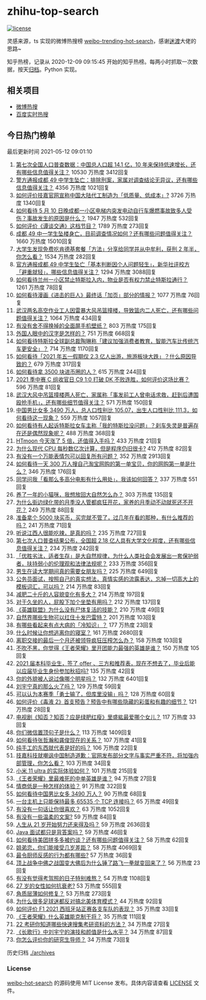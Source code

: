 # zhihu-top-search

[![license](https://img.shields.io/github/license/Arrackisarookie/zhihu-top-search)](https://github.com/Arrackisarookie/zhihu-top-search/blob/master/LICENSE)

灵感来源，ts 实现的微博热搜榜 [weibo-trending-hot-search](https://github.com/justjavac/weibo-trending-hot-search)，感谢[迷渡](https://github.com/justjavac)大佬的思路~

知乎热榜，记录从 2020-12-09 09:15:45 开始的知乎热榜。每两小时抓取一次数据，按天[归档](./archives)。Python 实现。

## 相关项目
+ [微博热搜](https://github.com/Arrackisarookie/weibo-hot-search)
+ [百度实时热搜](https://github.com/Arrackisarookie/baidu-hot-search)

## 今日热门榜单

<!-- Rank Begin -->

最后更新时间 2021-05-12 09:01:10

1. [第七次全国人口普查数据：中国总人口超 14.1 亿，10 年来保持低速增长，还有哪些信息值得关注？](https://www.zhihu.com/question/458811096) 10530 万热度 3412回复
1. [警方通报成都 49 中学生坠亡：排除刑案，家属对调查结论无异议，还有哪些信息值得关注？](https://www.zhihu.com/question/458909971) 4356 万热度 1021回复
1. [如何评价技嘉官网宣称中国大陆代工制造为「低质量、低成本」?](https://www.zhihu.com/question/458796364) 3726 万热度 1340回复
1. [如何看待 5 月 10 日晚成都一小区电梯内突发电动自行车爆燃事故致多人受伤？事故发生的原因是什么？](https://www.zhihu.com/question/458774852) 1947 万热度 532回复
1. [如何评价《谭谈交通》这档节目？](https://www.zhihu.com/question/41467514) 1789 万热度 273回复
1. [成都 49 中一学生坠楼身亡，目前调查情况如何？还有哪些问题值得关注？](https://www.zhihu.com/question/458690995) 1660 万热度 15010回复
1. [大学生发现免费吃肯德基套餐「方法」分享给同学并从中牟利，获刑 2 年半，你怎么看？](https://www.zhihu.com/question/458862544) 1534 万热度 282回复
1. [官方通报成都 49 中学生坠亡「基本判断因个人问题轻生」，新华社评校方「避重就轻」，哪些信息值得关注？](https://www.zhihu.com/question/458795206) 1294 万热度 3088回复
1. [如何看待兰州一小区禁止特斯拉入内，物业是否有权力禁止特斯拉通行？](https://www.zhihu.com/question/458089175) 1261 万热度 78回复
1. [如何看待漫画《进击的巨人》最终话「加页」部分的情报？](https://www.zhihu.com/question/458937970) 1077 万热度 76回复
1. [武汉两名高空作业工人因雷暴大风吊篮撞楼，导致篮内二人死亡，还有哪些问题值得关注？](https://www.zhihu.com/question/458802058) 1064 万热度 434回复
1. [有没有舍不得换掉的全面屏手机壁纸？](https://www.zhihu.com/question/420662927) 803 万热度 175回复
1. [外国人眼中的汉字是怎样的？](https://www.zhihu.com/question/35963650) 751 万热度 668回复
1. [如何看待特斯拉全球副总裁陶琳称「建议加强消费者教育，智能汽车比传统汽车更安全」？](https://www.zhihu.com/question/458706368) 714 万热度 1170回复
1. [如何看待「2021 年五一假期仅 2.3 亿人出游，旅游板块大跌」？什么原因导致的？](https://www.zhihu.com/question/458156454) 679 万热度 317回复
1. [如何看待拿 3500 块进币圈的人？](https://www.zhihu.com/question/458207096) 615 万热度 244回复
1. [2021 季中赛 C 组收官日 C9 1:0 打破 DK 不败连胜，如何评价这场比赛？](https://www.zhihu.com/question/458906118) 596 万热度 81回复
1. [武汉大风中吊篮撞楼两人死亡，家属称「事发前工人曾电话求救，赶到后遭围殴抢手机」，还有哪些细节值得关注？](https://www.zhihu.com/question/458864077) 571 万热度 150回复
1. [中国男比女多 3490 万人，总人口性别比 105.07，出生人口性别比 111.3，如何看待这一现象？](https://www.zhihu.com/question/458812209) 559 万热度 1057回复
1. [如何看待有人起诉特斯拉女车主称「我的特斯拉没问题」？刹车失灵是普遍存在还是偶然现象呢？](https://www.zhihu.com/question/458816200) 488 万热度 368回复
1. [HTmoon 今天涨了 5 倍，还值得入手吗？](https://www.zhihu.com/question/458753981) 433 万热度 21回复
1. [为什么现代 CPU 每秒数亿次计算，但是程序仍旧很卡?](https://www.zhihu.com/question/458730114) 412 万热度 82回复
1. [有没有一个万能表情包可以回复所有问题？](https://www.zhihu.com/question/341311495) 352 万热度 2913回复
1. [如何看待一天 300 万人搜自己淘宝网购的第一单宝贝，你的网购第一单是什么？](https://www.zhihu.com/question/458802423) 346 万热度 176回复
1. [同学问我「看那么多高分电影有什么用处」，我该如何回答？](https://www.zhihu.com/question/445536824) 337 万热度 551回复
1. [养了一年的小猫咪，我想放回大自然怎么办？](https://www.zhihu.com/question/457533958) 303 万热度 135回复
1. [为什么街边绿化带的月季没人管都疯狂开花，家养的月季动不动就死还不开花？](https://www.zhihu.com/question/458723730) 249 万热度 88回复
1. [准备拿个 5000 块买币，买完就不管了，过几年在看的那种，有什么推荐的吗？](https://www.zhihu.com/question/457414385) 241 万热度 71回复
1. [听说江西人很能吃辣，是真的吗？](https://www.zhihu.com/question/406439662) 235 万热度 727回复
1. [第七次人口普查结果公布，全国超 2.18 亿人具有大学文化程度，还有哪些信息值得关注？](https://www.zhihu.com/question/458813993) 234 万热度 242回复
1. [「优胜劣汰，适者生存」是大自然规律，为什么人类社会会发展出一套保护弱者，扶持弱小的伦理观和法律法规呢？](https://www.zhihu.com/question/458755052) 233 万热度 356回复
1. [男生在读大学期间真的需要女朋友吗？](https://www.zhihu.com/question/22503810) 225 万热度 649回复
1. [公务员面试，按照自己的真实想法，真情实感的流露表达，忘掉一切高大上的模板词汇，可以吗？](https://www.zhihu.com/question/453765153) 214 万热度 83回复
1. [减肥二十斤的人容貌变化有多大？](https://www.zhihu.com/question/339245837) 214 万热度 197回复
1. [对于久坐的人，屁股下加个坐垫有用吗？](https://www.zhihu.com/question/355087220) 212 万热度 137回复
1. [《英雄联盟》为什么没有尸体复活的技能？](https://www.zhihu.com/question/456810195) 210 万热度 49回复
1. [自然界哪些生物可以扛住十发巴雷特？](https://www.zhihu.com/question/458544903) 201 万热度 103回复
1. [有哪些看起来有点大病的「冷知识」？](https://www.zhihu.com/question/458360832) 177 万热度 23回复
1. [什么时候让你想逃离你的寝室？](https://www.zhihu.com/question/347465641) 161 万热度 2680回复
1. [离职交接的最后一个月还被领导疯狂压榨怎么办？](https://www.zhihu.com/question/455719427) 158 万热度 103回复
1. [不吹不黑，你觉得《王者荣耀》里开团能力最强的英雄是谁？](https://www.zhihu.com/question/457720589) 150 万热度 105回复
1. [2021 届本科毕业生，签了 offer 、三方和推荐表，现在不想去了，毕业后能以应届毕业生身份参加秋招吗?](https://www.zhihu.com/question/457035243) 135 万热度 42回复
1. [你的外貌被人说过像哪个明星吗？](https://www.zhihu.com/question/367145594) 132 万热度 6401回复
1. [刘宇宁真的那么火了吗？](https://www.zhihu.com/question/455642291) 129 万热度 59回复
1. [可以认为本赛季「勇士输了，但库里没输」吗？](https://www.zhihu.com/question/457259616) 128 万热度 60回复
1. [如何评价《毒液 2》首支预告？预告中有哪些隐藏的彩蛋和有趣的细节？](https://www.zhihu.com/question/458745668) 121 万热度 28回复
1. [电视剧《知否？知否？应是绿肥红瘦》里盛紘最爱哪个女儿？](https://www.zhihu.com/question/457046905) 117 万热度 33回复
1. [你们微信置顶句子是什么？](https://www.zhihu.com/question/353636992) 113 万热度 1409回复
1. [如何看待张哲瀚和龚俊现在的关系？](https://www.zhihu.com/question/458226340) 107 万热度 41回复
1. [纯手工的东西就代表是好的吗？](https://www.zhihu.com/question/443837003) 106 万热度 22回复
1. [技嘉科技就嘲讽中国制造道歉：官网发布部分文字与事实严重不符，将加强内部管理，你怎么看？](https://www.zhihu.com/question/458846399) 103 万热度 34回复
1. [小米 11 ultra 的实际体验如何？](https://www.zhihu.com/question/452077572) 101 万热度 215回复
1. [《王者荣耀》里最难死的中单英雄是谁？](https://www.zhihu.com/question/458262505) 94 万热度 27回复
1. [情商低是一种怎样的体验？](https://www.zhihu.com/question/26759808) 91 万热度 322回复
1. [如何看待中国男比女多 3490 万人？](https://www.zhihu.com/question/458812341) 90 万热度 68回复
1. [一台主机上只能保持最多 65535 个 TCP 连接吗？](https://www.zhihu.com/question/361111920) 65 万热度 49回复
1. [有没有一句话让你很喜欢？](https://www.zhihu.com/question/314113669) 63 万热度 1052回复
1. [有没有一些温柔的文案?](https://www.zhihu.com/question/450998242) 59 万热度 84回复
1. [人生从 21 岁开始努力还来得及吗？](https://www.zhihu.com/question/404893881) 59 万热度 2636回复
1. [Java 面试都只是背答案吗？](https://www.zhihu.com/question/452184164) 59 万热度 46回复
1. [如何看待美团拼多多被约谈？还有哪些问题值得关注？](https://www.zhihu.com/question/458736672) 58 万热度 62回复
1. [姐弟恋，你们能接受几岁差距？](https://www.zhihu.com/question/389750479) 58 万热度 4069回复
1. [最令厨师反感的行为都有哪些?](https://www.zhihu.com/question/454913246) 57 万热度 36回复
1. [顶上战争中佛之战国变大佛后为什么锤了路飞一拳就变回来了？](https://www.zhihu.com/question/458446208) 56 万热度 23回复
1. [有没有觉得考驾照的日子特别难熬？](https://www.zhihu.com/question/305986066) 54 万热度 1108回复
1. [27 岁的女性如何抗衰老?](https://www.zhihu.com/question/31794802) 53 万热度 555回复
1. [角质层薄如何修复？](https://www.zhihu.com/question/27090854) 53 万热度 273回复
1. [为什么很多足球迷都反对搞北美体育模式？](https://www.zhihu.com/question/455862468) 44 万热度 92回复
1. [如何评价 F1 2021 西班牙站正赛各支车队的表现？](https://www.zhihu.com/question/458592073) 35 万热度 33回复
1. [《王者荣耀》什么英雄能克制干将？](https://www.zhihu.com/question/458540704) 35 万热度 111回复
1. [22 考研你知道哪些快速搜集考研资料的方法？](https://www.zhihu.com/question/458675816) 34 万热度 27回复
1. [《长歌行》中刘宇宁的演技和颜值是什么水平？](https://www.zhihu.com/question/455159690) 34 万热度 87回复
1. [你怎么评价你的研究生导师？](https://www.zhihu.com/question/456973556) 34 万热度 73回复
<!-- Rank End -->

历史归档 [./archives](./archives)

### License

[weibo-hot-search](https://github.com/Arrackisarookie/zhihu-top-search) 的源码使用 MIT License 发布。具体内容请查看 [LICENSE](./LICENSE) 文件。
